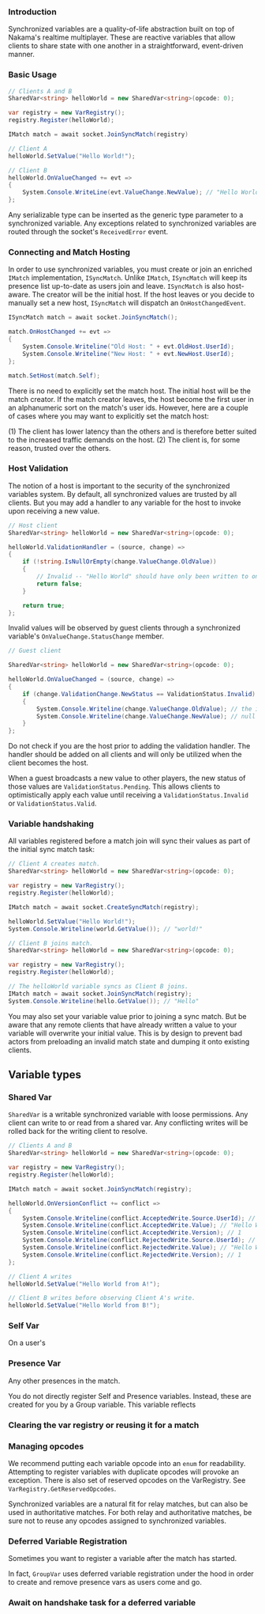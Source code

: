 ### Introduction

Synchronized variables are a quality-of-life abstraction built on top of Nakama's realtime
multiplayer. These are reactive variables that allow clients to share state with one another in
a straightforward, event-driven manner.

### Basic Usage

```csharp
// Clients A and B
SharedVar<string> helloWorld = new SharedVar<string>(opcode: 0);

var registry = new VarRegistry();
registry.Register(helloWorld);

IMatch match = await socket.JoinSyncMatch(registry)

// Client A
helloWorld.SetValue("Hello World!");

// Client B
helloWorld.OnValueChanged += evt =>
{
    System.Console.WriteLine(evt.ValueChange.NewValue); // "Hello World!"
};
```

Any serializable type can be inserted as the generic type parameter to a synchronized variable. Any exceptions
related to synchronized variables are routed through the socket's `ReceivedError` event.

### Connecting and Match Hosting

In order to use synchronized variables, you must create or join an enriched `IMatch` implementation, `ISyncMatch`. Unlike `IMatch`, `ISyncMatch` will keep its presence list up-to-date as users join and leave. `ISyncMatch` is also host-aware. The creator will be the initial host. If the host leaves or you decide to manually set a new host, `ISyncMatch` will dispatch an `OnHostChangedEvent`.


```csharp
ISyncMatch match = await socket.JoinSyncMatch();

match.OnHostChanged += evt =>
{
    System.Console.Writeline("Old Host: " + evt.OldHost.UserId);
    System.Console.Writeline("New Host: " + evt.NewHost.UserId);
};

match.SetHost(match.Self);
```

There is no need to explicitly set the match host. The initial host will be the match creator. If the match
creator leaves, the host become the first user in an alphanumeric sort on the match's user ids. However, here are a couple of cases where you may want to explicitly set the match host:

(1) The client has lower latency than the others and is therefore better suited to the increased traffic demands on the host.
(2) The client is, for some reason, trusted over the others.

### Host Validation
The notion of a host is important to the security of the synchronized variables system. By default, all
synchronized values are trusted by all clients. But you may add a handler to any variable for the host to invoke
upon receiving a new value.

```csharp
// Host client
SharedVar<string> helloWorld = new SharedVar<string>(opcode: 0);

helloWorld.ValidationHandler = (source, change) =>
{
    if (!string.IsNullOrEmpty(change.ValueChange.OldValue))
    {
        // Invalid -- "Hello World" should have only been written to once!
        return false;
    }

    return true;
};
```

Invalid values will be observed by guest clients through a synchronized variable's `OnValueChange.StatusChange` member.

```csharp
// Guest client

SharedVar<string> helloWorld = new SharedVar<string>(opcode: 0);

helloWorld.OnValueChanged = (source, change) =>
{
    if (change.ValidationChange.NewStatus == ValidationStatus.Invalid)
    {
        System.Console.Writeline(change.ValueChange.OldValue); // the invalid value
        System.Console.Writeline(change.ValueChange.NewValue); // null - this is the original value of the variable.
    }
};
```

Do not check if you are the host prior to adding the validation handler. The handler should be added on all clients and will only be utilized when the client becomes the host.

When a guest broadcasts a new value to other players, the new status of those values are `ValidationStatus.Pending`. This allows clients to optimistically apply each value until receiving a `ValidationStatus.Invalid` or
`ValidationStatus.Valid`.

### Variable handshaking
All variables registered before a match join will sync their values as part of the initial sync match task:

```csharp
// Client A creates match.
SharedVar<string> helloWorld = new SharedVar<string>(opcode: 0);

var registry = new VarRegistry();
registry.Register(helloWorld);

IMatch match = await socket.CreateSyncMatch(registry);

helloWorld.SetValue("Hello World!");
System.Console.Writeline(world.GetValue()); // "world!"

// Client B joins match.
SharedVar<string> helloWorld = new SharedVar<string>(opcode: 0);

var registry = new VarRegistry();
registry.Register(helloWorld);

// The helloWorld variable syncs as Client B joins.
IMatch match = await socket.JoinSyncMatch(registry);
System.Console.Writeline(hello.GetValue()); // "Hello"

```

You may also set your variable value prior to joining a sync match. But be aware that any remote clients
that have already written a value to your variable will overwrite your initial value. This is by design
to prevent bad actors from preloading an invalid match state and dumping it onto existing clients.

## Variable types

### Shared Var
`SharedVar` is a writable synchronized variable with loose permissions. Any client can write to or read from a shared var. Any conflicting writes will be rolled back for the writing client to resolve.

```csharp
// Clients A and B
SharedVar<string> helloWorld = new SharedVar<string>(opcode: 0);

var registry = new VarRegistry();
registry.Register(helloWorld);

IMatch match = await socket.JoinSyncMatch(registry);

helloWorld.OnVersionConflict += conflict =>
{
    System.Console.Writeline(conflict.AcceptedWrite.Source.UserId); // "Client A"
    System.Console.Writeline(conflict.AcceptedWrite.Value); // "Hello World From A"
    System.Console.Writeline(conflict.AcceptedWrite.Version); // 1
    System.Console.Writeline(conflict.RejectedWrite.Source.UserId); // "Client B"
    System.Console.Writeline(conflict.RejectedWrite.Value); // "Hello World From B"
    System.Console.Writeline(conflict.RejectedWrite.Version); // 1
};

// Client A writes
helloWorld.SetValue("Hello World from A!");

// Client B writes before observing Client A's write.
helloWorld.SetValue("Hello World from B!");
```

### Self Var
On a user's

### Presence Var
Any other presences in the match.

You do not directly register Self and Presence variables. Instead, these are created for you by a Group variable.
This variable reflects

### Clearing the var registry or reusing it for a match

### Managing opcodes
We recommend putting each variable opcode into an `enum` for readability. Attempting to register variables with duplicate opcodes will provoke an exception. There is also set of reserved opcodes on the VarRegistry. See `VarRegistry.GetReservedOpcodes`.

Synchronized variables are a natural fit for relay matches, but can also be used in authoritative matches. For both
relay and authoritative matches, be sure not to reuse any opcodes assigned to synchronized variables.

### Deferred Variable Registration

Sometimes you want to register a variable after the match has started.

In fact, `GroupVar` uses deferred variable registration under the hood in order to create and remove
presence vars as users come and go.


### Await on handshake task for a deferred variable